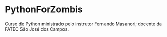 # PythonForZombis
Curso de Python ministrado pelo instrutor Fernando Masanori; docente da FATEC São José dos Campos.
